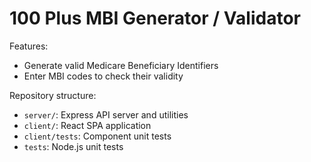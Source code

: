 # 100 Plus MBI Generator / Validator

Features:

- Generate valid Medicare Beneficiary Identifiers
- Enter MBI codes to check their validity

Repository structure:

- `server/`: Express API server and utilities
- `client/`: React SPA application
- `client/tests`: Component unit tests
- `tests`: Node.js unit tests
